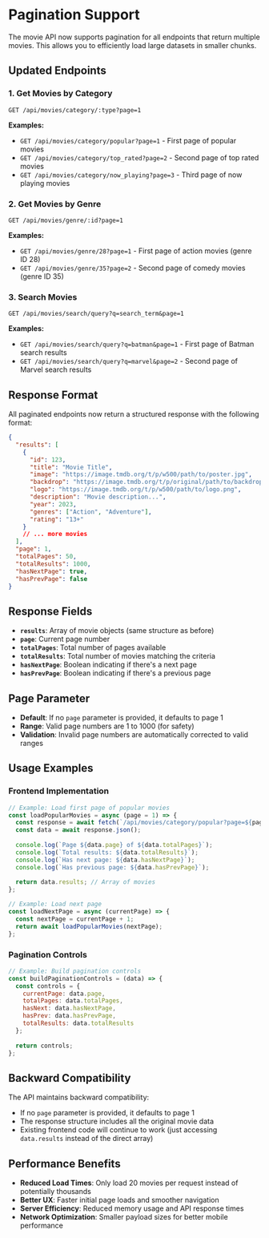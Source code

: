 # Pagination Support

The movie API now supports pagination for all endpoints that return multiple movies. This allows you to efficiently load large datasets in smaller chunks.

## Updated Endpoints

### 1. Get Movies by Category
```
GET /api/movies/category/:type?page=1
```

**Examples:**
- `GET /api/movies/category/popular?page=1` - First page of popular movies
- `GET /api/movies/category/top_rated?page=2` - Second page of top rated movies
- `GET /api/movies/category/now_playing?page=3` - Third page of now playing movies

### 2. Get Movies by Genre
```
GET /api/movies/genre/:id?page=1
```

**Examples:**
- `GET /api/movies/genre/28?page=1` - First page of action movies (genre ID 28)
- `GET /api/movies/genre/35?page=2` - Second page of comedy movies (genre ID 35)

### 3. Search Movies
```
GET /api/movies/search/query?q=search_term&page=1
```

**Examples:**
- `GET /api/movies/search/query?q=batman&page=1` - First page of Batman search results
- `GET /api/movies/search/query?q=marvel&page=2` - Second page of Marvel search results

## Response Format

All paginated endpoints now return a structured response with the following format:

```json
{
  "results": [
    {
      "id": 123,
      "title": "Movie Title",
      "image": "https://image.tmdb.org/t/p/w500/path/to/poster.jpg",
      "backdrop": "https://image.tmdb.org/t/p/original/path/to/backdrop.jpg",
      "logo": "https://image.tmdb.org/t/p/w500/path/to/logo.png",
      "description": "Movie description...",
      "year": 2023,
      "genres": ["Action", "Adventure"],
      "rating": "13+"
    }
    // ... more movies
  ],
  "page": 1,
  "totalPages": 50,
  "totalResults": 1000,
  "hasNextPage": true,
  "hasPrevPage": false
}
```

## Response Fields

- **`results`**: Array of movie objects (same structure as before)
- **`page`**: Current page number
- **`totalPages`**: Total number of pages available
- **`totalResults`**: Total number of movies matching the criteria
- **`hasNextPage`**: Boolean indicating if there's a next page
- **`hasPrevPage`**: Boolean indicating if there's a previous page

## Page Parameter

- **Default**: If no `page` parameter is provided, it defaults to page 1
- **Range**: Valid page numbers are 1 to 1000 (for safety)
- **Validation**: Invalid page numbers are automatically corrected to valid ranges

## Usage Examples

### Frontend Implementation

```javascript
// Example: Load first page of popular movies
const loadPopularMovies = async (page = 1) => {
  const response = await fetch(`/api/movies/category/popular?page=${page}`);
  const data = await response.json();
  
  console.log(`Page ${data.page} of ${data.totalPages}`);
  console.log(`Total results: ${data.totalResults}`);
  console.log(`Has next page: ${data.hasNextPage}`);
  console.log(`Has previous page: ${data.hasPrevPage}`);
  
  return data.results; // Array of movies
};

// Example: Load next page
const loadNextPage = async (currentPage) => {
  const nextPage = currentPage + 1;
  return await loadPopularMovies(nextPage);
};
```

### Pagination Controls

```javascript
// Example: Build pagination controls
const buildPaginationControls = (data) => {
  const controls = {
    currentPage: data.page,
    totalPages: data.totalPages,
    hasNext: data.hasNextPage,
    hasPrev: data.hasPrevPage,
    totalResults: data.totalResults
  };
  
  return controls;
};
```

## Backward Compatibility

The API maintains backward compatibility:
- If no `page` parameter is provided, it defaults to page 1
- The response structure includes all the original movie data
- Existing frontend code will continue to work (just accessing `data.results` instead of the direct array)

## Performance Benefits

- **Reduced Load Times**: Only load 20 movies per request instead of potentially thousands
- **Better UX**: Faster initial page loads and smoother navigation
- **Server Efficiency**: Reduced memory usage and API response times
- **Network Optimization**: Smaller payload sizes for better mobile performance 